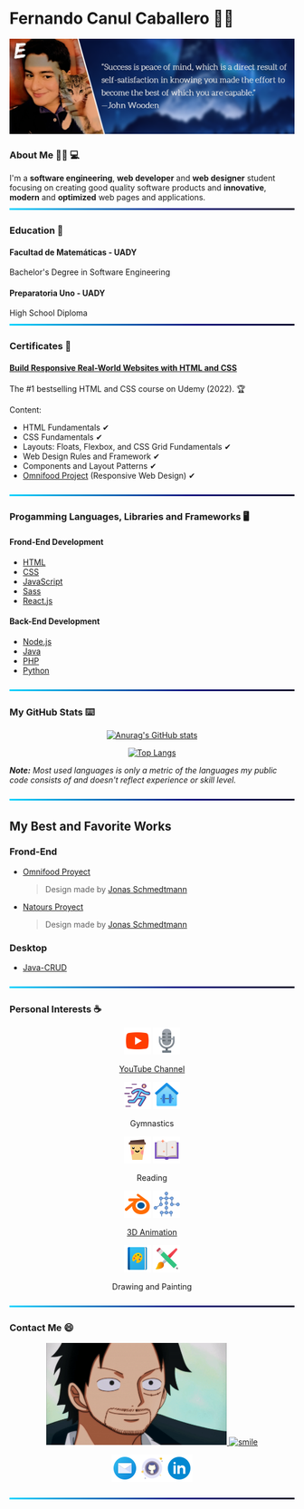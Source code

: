 # Fernando Canul Caballero 🙋‍♂️

![BackGround](https://github.com/fismael21/fismael21/blob/main/img/Cover-Quote-1.png)

### About Me 🙆‍♂️ 💻

I'm a **software engineering**, **web developer** and **web designer** student focusing on creating good quality software products and **innovative**, **modern** and **optimized** web pages and applications.
![BackGround](https://github.com/fismael21/fismael21/blob/main/img/Line.png)

### Education 🏫

#### Facultad de Matemáticas - UADY

Bachelor's Degree in Software Engineering

#### Preparatoria Uno - UADY

High School Diploma
![BackGround](https://github.com/fismael21/fismael21/blob/main/img/Line.png)

### Certificates :scroll:

#### [Build Responsive Real-World Websites with HTML and CSS](https://github.com/fismael21/fismael21/blob/main/certificates/HTML_CSS_Jonas.pdf)
The #1 bestselling HTML and CSS course on Udemy (2022). :trophy: 

Content:
- HTML Fundamentals ✔
- CSS Fundamentals ✔
- Layouts: Floats, Flexbox, and CSS Grid Fundamentals ✔
- Web Design Rules and Framework ✔
- Components and Layout Patterns ✔
- [Omnifood Project](https://github.com/fismael21/Omnifood-Optimizations) (Responsive Web Design) ✔

![BackGround](https://github.com/fismael21/fismael21/blob/main/img/Line.png)

### Progamming Languages, Libraries and Frameworks 🖥️

#### Frond-End Development

- [HTML](https://github.com/fismael21/fismael21/blob/main/programming_languages/HTML.md)
- [CSS](https://github.com/fismael21/fismael21/blob/main/programming_languages/CSS.md)
- [JavaScript](https://github.com/fismael21/fismael21/blob/main/programming_languages/JavaScript.md)
- [Sass](https://github.com/fismael21/fismael21/blob/main/programming_languages/Sass.md)
- [React.js](https://github.com/fismael21/fismael21/blob/main/programming_languages/React.md)

#### Back-End Development

- [Node.js](https://github.com/fismael21/fismael21/blob/main/programming_languages/Node.md)
- [Java](https://github.com/fismael21/fismael21/blob/main/programming_languages/Java.md)
- [PHP](https://github.com/fismael21/fismael21/blob/main/programming_languages/PHP.md)
- [Python](https://github.com/fismael21/fismael21/blob/main/programming_languages/Python.md)

![BackGround](https://github.com/fismael21/fismael21/blob/main/img/Line.png)

### My GitHub Stats ⌨️

<div align="center">

[![Anurag's GitHub stats](https://github-readme-stats.vercel.app/api?username=fismael21&show_icons=true&theme=github_dark)](https://github.com/anuraghazra/github-readme-stats)

  <!--&hide_border=true-->

[![Top Langs](https://github-readme-stats.vercel.app/api/top-langs/?username=fismael21&langs_count=6&layout=compact&theme=github_dark)](https://github.com/anuraghazra/github-readme-stats)

</div>

<p><i><b>Note:</b> Most used languages is only a metric of the languages my public code consists of and doesn't reflect experience or skill level.</i></p>

![BackGround](https://github.com/fismael21/fismael21/blob/main/img/Line.png)

## My Best and Favorite Works

### Frond-End

- [Omnifood Proyect](https://github.com/fismael21/Omnifood-Optimizations)
  > Design made by [Jonas Schmedtmann](https://github.com/jonasschmedtmann)
- [Natours Proyect](https://github.com/fismael21/Natours)
  > Design made by [Jonas Schmedtmann](https://github.com/jonasschmedtmann)

### Desktop

- [Java-CRUD](https://github.com/fismael21/Java-CRUD)

![BackGround](https://github.com/fismael21/fismael21/blob/main/img/Line.png)

### Personal Interests ☕

<div align="center">

<img src="https://github.com/fismael21/fismael21/blob/main/img/hobbies/youtube.svg" alt="youtube" width="48" height="48"/> <img src="https://github.com/fismael21/fismael21/blob/main/img/hobbies/microphone.png" alt="microphone" width="48" height="48"/>

  <p><a href="https://www.youtube.com/ElegidoOmG" target="_blank">YouTube Channel</a><p/>

<img src="https://github.com/fismael21/fismael21/blob/main/img/hobbies/running.png" alt="running" width="48" height="48"/> <img src="https://github.com/fismael21/fismael21/blob/main/img/hobbies/gym.png" alt="gym" width="48" height="48"/>

<p>Gymnastics<p/>

<img src="https://github.com/fismael21/fismael21/blob/main/img/hobbies/coffee.png" alt="coffee" width="48" height="48"/> <img src="https://github.com/fismael21/fismael21/blob/main/img/hobbies/book.png" alt="book" width="48" height="48"/>

<p>Reading</p>

<img src="https://github.com/fismael21/fismael21/blob/main/img/hobbies/blender.svg" alt="blender" width="48" height="48"/> <img src="https://github.com/fismael21/fismael21/blob/main/img/hobbies/animation.png" alt="animation" width="48" height="48"/>
<a href="https://www.blender.org" target="_blank"><p>3D Animation</p></a>

<img src="https://github.com/fismael21/fismael21/blob/main/img/hobbies/drawing-2.png" alt="drawing" width="48" height="48"/> <img src="https://github.com/fismael21/fismael21/blob/main/img/hobbies/drawing.png" alt="drawing" width="48" height="48"/>

<p>Drawing and Painting</p>

</div>

![BackGround](https://github.com/fismael21/fismael21/blob/main/img/Line.png)

### Contact Me 😄

<div align="center">

<a href="#">
<img src="https://github.com/fismael21/fismael21/blob/main/img/gifs/gif-1.gif" alt="smile" width="auto" height="180"/>
</a> 
<a href="#">
<img src="https://github.com/fismael21/fismael21/blob/main/img/gifs/gif-2.gif" alt="smile" width="auto" height="180"/>
</a>

<a href="mailto:fernandoismaelcaballero@gmail.com" target="_blank"><img src="https://github.com/fismael21/fismael21/blob/main/img/contact/email.png" alt="email" width="48" height="48"/></a><a href="https://github.com/fismael21" target="_blank"><img src="https://github.com/fismael21/fismael21/blob/main/img/contact/github.png" alt="github" width="48" height="48"/></a><a href="https://linkedin.com/in/fernando-canul-caballero-85a09116b" target="_blank"><img src="https://github.com/fismael21/fismael21/blob/main/img/contact/linkedin.png" alt="linkedin" width="48" height="48"/></a>

<div>

![BackGround](https://github.com/fismael21/fismael21/blob/main/img/Line.png)
